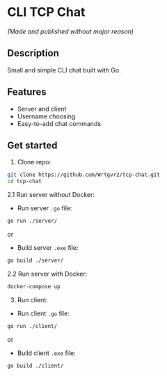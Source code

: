 # CLI TCP Chat
*(Made and published without major reason)*
## Description
Small and simple CLI chat built with Go.
## Features
- Server and client
- Username choosing
- Easy-to-add chat commands
## Get started
1. Clone repo:
```bash
git clone https://github.com/Wrtgvr2/tcp-chat.git
cd tcp-chat
```
2.1 Run server without Docker:
- Run server `.go` file:
```bash
go run ./server/
```
or
- Build server `.exe` file:
```bash
go build ./server/
```
2.2 Run server with Docker:
```bash
docker-compose up
```
3. Run client:
- Run client `.go` file:
```bash
go run ./client/
```
or
- Build client `.exe` file:
```
go build ./client/
```
